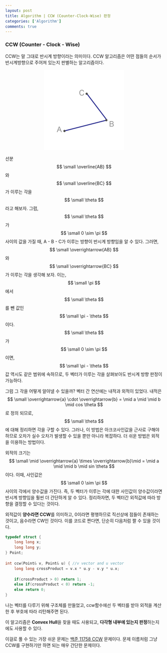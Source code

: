 ```yaml
---
layout: post
title: Algorithm | CCW (Counter-Clock-Wise) 판정
categories: ['Algorithm']
comments: true
---
```

<script type="text/javascript" 
src="https://cdn.mathjax.org/mathjax/latest/MathJax.js?config=TeX-AMS_HTML">
</script>
### CCW (Counter - Clock - Wise)

CCW는 말 그대로 반시계 방향이라는 의미이다. CCW 알고리즘은 어떤 점들의 순서가 반시계방향으로 주어져 있는지 판별하는 알고리즘이다.

<p align = "center"> <img src="\assets\img\CCW\ccw.png" alt="ccw" style="zoom: 50%;" /> </p>

선분 $$ \small \overline{AB} $$와 $$ \small \overline{BC} $$가 이루는 각을 $$ \small \theta $$라고 해보자. 그럼, $$ \small \theta $$가 $$ \small 0 \sim \pi $$ 사이의 값을 가질 때, A - B - C가 이루는 방향이 반시계 방향임을 알 수 있다. 그러면, $$ \small \overrightarrow{AB} $$와  $$ \small \overrightarrow{BC} $$가 이루는 각을 생각해 보자. 이는, $$ \small \pi $$에서 $$ \small \theta $$를 뺀 값인 $$ \small \pi - \theta $$ 이다. $$ \small \theta $$가 $$ \small 0 \sim \pi $$ 이면, $$ \small \pi - \theta $$값 역시도 같은 범위에 속하므로, 두 벡터가 이루는 각을 살펴보아도 반시계 방향 판정이 가능하다.

그럼 그 각을 어떻게 알아낼 수 있을까? 벡터 간 연산에는 내적과 외적이 있었다. 내적은 $$ \small \overrightarrow{a} \cdot \overrightarrow{b} = \mid a \mid \mid b \mid cos \theta $$로 정의 되므로, $$ \small \theta $$에 대해 정리하면 각을 구할 수 있다. 그러나, 이 방법은 아크코사인값을 근사로 구해야하므로 오차가 실수 오차가 발생할 수 있을 뿐만 아니라 복잡하다. 더 쉬운 방법은 외적을 이용하는 방법이다. 

외적의 크기는 $$ \small \mid \overrightarrow{a} \times \overrightarrow{b}\mid = \mid a \mid \mid b \mid sin \theta $$ 이다. 이때, 사인값은 $$ \small 0 \sim \pi $$ 사이의 각에서 양수값을 가진다. 즉, 두 벡터가 이루는 각에 대한 사인값이 양수값이라면 반시계 방향임을 훨씬 더 간단하게 알 수 있다. 정리하자면, 두 벡터간 외적값에 따라 방향을 결정할 수 있다는 것이다.

외적값이 **양수라면 CCW**를 의미하고, 0이라면 평행하므로 직선상에 점들이 존재하는 것이고, 음수라면 CW인 것이다. 이를 코드로 짠다면, 단순히 다음처럼 짤 수 있을 것이다.

```c++
typedef struct {
    long long x;
    long long y;
} Point;

int ccw(Point& v, Point& u) { //v vector and u vector
    long long crossProduct = v.x * u.y - v.y * u.x;
    
    if(crossProduct > 0) return 1;
    else if(crossProduct < 0) return -1;
    else return 0;
}
```

나는 벡터를 다루기 위해 구조체를 만들었고, ccw함수에선 두 벡터를 받아 외적을 계산한 후 부호에 따라 리턴해주면 된다.

이 알고리즘은 **Convex Hull**을 찾을 때도 사용되고, **다각형 내부에 있는지 판정**하는지에도 사용할 수 있다.

이걸로 풀 수 있는 가장 쉬운 문제는 [백준 11758 CCW](https://www.acmicpc.net/problem/11758) 문제이다. 문제 이름처럼 그냥 CCW를 구현하기만 하면 되는 매우 간단한 문제이다.